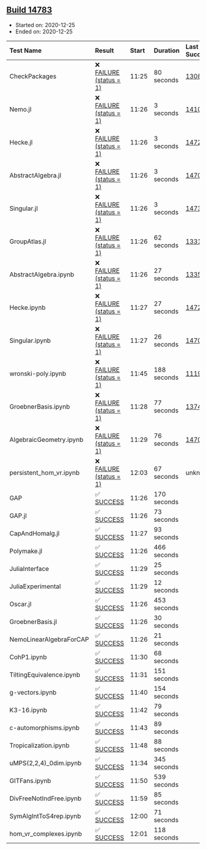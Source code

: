 ## [Build 14783](https://oscarci.mathematik.uni-kl.de/job/oscar/14783/)

* Started on: 2020-12-25
* Ended on: 2020-12-25

| Test Name    | Result | Start | Duration | Last Success | First Failure |
|:-------------|:-------|:------|:---------|:-------------|:--------------|
| CheckPackages | ❌ [FAILURE (status = 1)](https://oscarci.mathematik.uni-kl.de/job/oscar/14783/artifact/logs/build-14783/CheckPackages.log) | 11:25 | 80 seconds | [13085](https://oscarci.mathematik.uni-kl.de/job/oscar/13085/) | [13086](https://oscarci.mathematik.uni-kl.de/job/oscar/13086/) |
| Nemo.jl | ❌ [FAILURE (status = 1)](https://oscarci.mathematik.uni-kl.de/job/oscar/14783/artifact/logs/build-14783/Nemo.jl.log) | 11:26 | 3 seconds | [14101](https://oscarci.mathematik.uni-kl.de/job/oscar/14101/) | [14102](https://oscarci.mathematik.uni-kl.de/job/oscar/14102/) |
| Hecke.jl | ❌ [FAILURE (status = 1)](https://oscarci.mathematik.uni-kl.de/job/oscar/14783/artifact/logs/build-14783/Hecke.jl.log) | 11:26 | 3 seconds | [14723](https://oscarci.mathematik.uni-kl.de/job/oscar/14723/) | [14724](https://oscarci.mathematik.uni-kl.de/job/oscar/14724/) |
| AbstractAlgebra.jl | ❌ [FAILURE (status = 1)](https://oscarci.mathematik.uni-kl.de/job/oscar/14783/artifact/logs/build-14783/AbstractAlgebra.jl.log) | 11:26 | 3 seconds | [14701](https://oscarci.mathematik.uni-kl.de/job/oscar/14701/) | [14702](https://oscarci.mathematik.uni-kl.de/job/oscar/14702/) |
| Singular.jl | ❌ [FAILURE (status = 1)](https://oscarci.mathematik.uni-kl.de/job/oscar/14783/artifact/logs/build-14783/Singular.jl.log) | 11:26 | 3 seconds | [14732](https://oscarci.mathematik.uni-kl.de/job/oscar/14732/) | [14733](https://oscarci.mathematik.uni-kl.de/job/oscar/14733/) |
| GroupAtlas.jl | ❌ [FAILURE (status = 1)](https://oscarci.mathematik.uni-kl.de/job/oscar/14783/artifact/logs/build-14783/GroupAtlas.jl.log) | 11:26 | 62 seconds | [13311](https://oscarci.mathematik.uni-kl.de/job/oscar/13311/) | [13312](https://oscarci.mathematik.uni-kl.de/job/oscar/13312/) |
| AbstractAlgebra.ipynb | ❌ [FAILURE (status = 1)](https://oscarci.mathematik.uni-kl.de/job/oscar/14783/artifact/logs/build-14783/AbstractAlgebra.ipynb.log) | 11:26 | 27 seconds | [13355](https://oscarci.mathematik.uni-kl.de/job/oscar/13355/) | [13356](https://oscarci.mathematik.uni-kl.de/job/oscar/13356/) |
| Hecke.ipynb | ❌ [FAILURE (status = 1)](https://oscarci.mathematik.uni-kl.de/job/oscar/14783/artifact/logs/build-14783/Hecke.ipynb.log) | 11:27 | 27 seconds | [14723](https://oscarci.mathematik.uni-kl.de/job/oscar/14723/) | [14724](https://oscarci.mathematik.uni-kl.de/job/oscar/14724/) |
| Singular.ipynb | ❌ [FAILURE (status = 1)](https://oscarci.mathematik.uni-kl.de/job/oscar/14783/artifact/logs/build-14783/Singular.ipynb.log) | 11:27 | 26 seconds | [14701](https://oscarci.mathematik.uni-kl.de/job/oscar/14701/) | [14702](https://oscarci.mathematik.uni-kl.de/job/oscar/14702/) |
| wronski-poly.ipynb | ❌ [FAILURE (status = 1)](https://oscarci.mathematik.uni-kl.de/job/oscar/14783/artifact/logs/build-14783/wronski-poly.ipynb.log) | 11:45 | 188 seconds | [11192](https://oscarci.mathematik.uni-kl.de/job/oscar/11192/) | [11193](https://oscarci.mathematik.uni-kl.de/job/oscar/11193/) |
| GroebnerBasis.ipynb | ❌ [FAILURE (status = 1)](https://oscarci.mathematik.uni-kl.de/job/oscar/14783/artifact/logs/build-14783/GroebnerBasis.ipynb.log) | 11:28 | 77 seconds | [13748](https://oscarci.mathematik.uni-kl.de/job/oscar/13748/) | [13749](https://oscarci.mathematik.uni-kl.de/job/oscar/13749/) |
| AlgebraicGeometry.ipynb | ❌ [FAILURE (status = 1)](https://oscarci.mathematik.uni-kl.de/job/oscar/14783/artifact/logs/build-14783/AlgebraicGeometry.ipynb.log) | 11:29 | 76 seconds | [14701](https://oscarci.mathematik.uni-kl.de/job/oscar/14701/) | [14702](https://oscarci.mathematik.uni-kl.de/job/oscar/14702/) |
| persistent_hom_vr.ipynb | ❌ [FAILURE (status = 1)](https://oscarci.mathematik.uni-kl.de/job/oscar/14783/artifact/logs/build-14783/persistent_hom_vr.ipynb.log) | 12:03 | 67 seconds | unknown | unknown |
| GAP | ✅ [SUCCESS](https://oscarci.mathematik.uni-kl.de/job/oscar/14783/artifact/logs/build-14783/GAP.log) | 11:26 | 170 seconds |  |  |
| GAP.jl | ✅ [SUCCESS](https://oscarci.mathematik.uni-kl.de/job/oscar/14783/artifact/logs/build-14783/GAP.jl.log) | 11:26 | 73 seconds |  |  |
| CapAndHomalg.jl | ✅ [SUCCESS](https://oscarci.mathematik.uni-kl.de/job/oscar/14783/artifact/logs/build-14783/CapAndHomalg.jl.log) | 11:27 | 93 seconds |  |  |
| Polymake.jl | ✅ [SUCCESS](https://oscarci.mathematik.uni-kl.de/job/oscar/14783/artifact/logs/build-14783/Polymake.jl.log) | 11:26 | 466 seconds |  |  |
| JuliaInterface | ✅ [SUCCESS](https://oscarci.mathematik.uni-kl.de/job/oscar/14783/artifact/logs/build-14783/JuliaInterface.log) | 11:29 | 25 seconds |  |  |
| JuliaExperimental | ✅ [SUCCESS](https://oscarci.mathematik.uni-kl.de/job/oscar/14783/artifact/logs/build-14783/JuliaExperimental.log) | 11:29 | 12 seconds |  |  |
| Oscar.jl | ✅ [SUCCESS](https://oscarci.mathematik.uni-kl.de/job/oscar/14783/artifact/logs/build-14783/Oscar.jl.log) | 11:26 | 453 seconds |  |  |
| GroebnerBasis.jl | ✅ [SUCCESS](https://oscarci.mathematik.uni-kl.de/job/oscar/14783/artifact/logs/build-14783/GroebnerBasis.jl.log) | 11:26 | 30 seconds |  |  |
| NemoLinearAlgebraForCAP | ✅ [SUCCESS](https://oscarci.mathematik.uni-kl.de/job/oscar/14783/artifact/logs/build-14783/NemoLinearAlgebraForCAP.log) | 11:26 | 21 seconds |  |  |
| CohP1.ipynb | ✅ [SUCCESS](https://oscarci.mathematik.uni-kl.de/job/oscar/14783/artifact/logs/build-14783/CohP1.ipynb.log) | 11:30 | 68 seconds |  |  |
| TiltingEquivalence.ipynb | ✅ [SUCCESS](https://oscarci.mathematik.uni-kl.de/job/oscar/14783/artifact/logs/build-14783/TiltingEquivalence.ipynb.log) | 11:31 | 151 seconds |  |  |
| g-vectors.ipynb | ✅ [SUCCESS](https://oscarci.mathematik.uni-kl.de/job/oscar/14783/artifact/logs/build-14783/g-vectors.ipynb.log) | 11:40 | 154 seconds |  |  |
| K3-16.ipynb | ✅ [SUCCESS](https://oscarci.mathematik.uni-kl.de/job/oscar/14783/artifact/logs/build-14783/K3-16.ipynb.log) | 11:42 | 79 seconds |  |  |
| c-automorphisms.ipynb | ✅ [SUCCESS](https://oscarci.mathematik.uni-kl.de/job/oscar/14783/artifact/logs/build-14783/c-automorphisms.ipynb.log) | 11:43 | 89 seconds |  |  |
| Tropicalization.ipynb | ✅ [SUCCESS](https://oscarci.mathematik.uni-kl.de/job/oscar/14783/artifact/logs/build-14783/Tropicalization.ipynb.log) | 11:48 | 88 seconds |  |  |
| uMPS(2,2,4)_0dim.ipynb | ✅ [SUCCESS](https://oscarci.mathematik.uni-kl.de/job/oscar/14783/artifact/logs/build-14783/uMPS-2-2-4-_0dim.ipynb.log) | 11:34 | 345 seconds |  |  |
| GITFans.ipynb | ✅ [SUCCESS](https://oscarci.mathematik.uni-kl.de/job/oscar/14783/artifact/logs/build-14783/GITFans.ipynb.log) | 11:50 | 539 seconds |  |  |
| DivFreeNotIndFree.ipynb | ✅ [SUCCESS](https://oscarci.mathematik.uni-kl.de/job/oscar/14783/artifact/logs/build-14783/DivFreeNotIndFree.ipynb.log) | 11:59 | 85 seconds |  |  |
| SymAlgIntToS4rep.ipynb | ✅ [SUCCESS](https://oscarci.mathematik.uni-kl.de/job/oscar/14783/artifact/logs/build-14783/SymAlgIntToS4rep.ipynb.log) | 12:00 | 71 seconds |  |  |
| hom_vr_complexes.ipynb | ✅ [SUCCESS](https://oscarci.mathematik.uni-kl.de/job/oscar/14783/artifact/logs/build-14783/hom_vr_complexes.ipynb.log) | 12:01 | 118 seconds |  |  |
